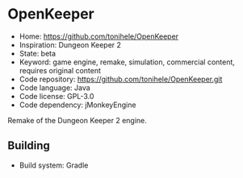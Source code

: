 # OpenKeeper

- Home: https://github.com/tonihele/OpenKeeper
- Inspiration: Dungeon Keeper 2
- State: beta
- Keyword: game engine, remake, simulation, commercial content, requires original content
- Code repository: https://github.com/tonihele/OpenKeeper.git
- Code language: Java
- Code license: GPL-3.0
- Code dependency: jMonkeyEngine

Remake of the Dungeon Keeper 2 engine.

## Building

- Build system: Gradle
